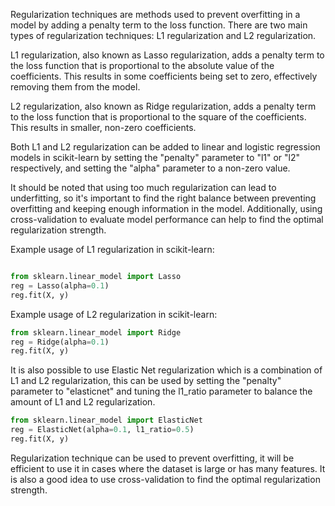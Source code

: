 Regularization techniques are methods used to prevent overfitting in a model by adding a penalty term to the loss function. There are two main types of regularization techniques: L1 regularization and L2 regularization.

L1 regularization, also known as Lasso regularization, adds a penalty term to the loss function that is proportional to the absolute value of the coefficients. This results in some coefficients being set to zero, effectively removing them from the model.

L2 regularization, also known as Ridge regularization, adds a penalty term to the loss function that is proportional to the square of the coefficients. This results in smaller, non-zero coefficients.

Both L1 and L2 regularization can be added to linear and logistic regression models in scikit-learn by setting the "penalty" parameter to "l1" or "l2" respectively, and setting the "alpha" parameter to a non-zero value.

It should be noted that using too much regularization can lead to underfitting, so it's important to find the right balance between preventing overfitting and keeping enough information in the model. Additionally, using cross-validation to evaluate model performance can help to find the optimal regularization strength.

Example usage of L1 regularization in scikit-learn:


```Python

from sklearn.linear_model import Lasso
reg = Lasso(alpha=0.1)
reg.fit(X, y)

```


Example usage of L2 regularization in scikit-learn:

```Python
from sklearn.linear_model import Ridge
reg = Ridge(alpha=0.1)
reg.fit(X, y)
```

It is also possible to use Elastic Net regularization which is a combination of L1 and L2 regularization, this can be used by setting the "penalty" parameter to "elasticnet" and tuning the l1_ratio parameter to balance the amount of L1 and L2 regularization.
```Python
from sklearn.linear_model import ElasticNet
reg = ElasticNet(alpha=0.1, l1_ratio=0.5)
reg.fit(X, y)
```

Regularization technique can be used to prevent overfitting, it will be efficient to use it in cases where the dataset is large or has many features. It is also a good idea to use cross-validation to find the optimal regularization strength.